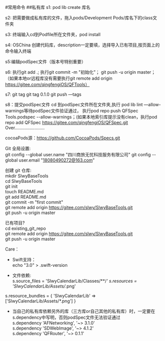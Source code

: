 #常用命令
##私有库
s1:
pod lib create 库名 

s2:
把需要做成私有库的文件，拖入pods/Development Pods/库名下的class文件夹

s3:
终端输入cd到Podfile所在文件夹，pod install

s4:
OSChina 创建代码库，description一定要填，选择导入已有项目,按页面上的命令输入终端

s5:编辑podSpec文件（版本号特别重要）

s6:
 执行git add .;
执行git commit -m "初始化”；
git push -u origin master；（如果本地or远程库没有需要执行git remote add origin https://gitee.com/qingfengiOS/QFTools）

s7:
git tag    git tag 0.1.0  git push —tags

s8：提交podSpec文件
cd 到podSpec文件所在文件夹,执行 pod lib lint —allow-warnings等待podSpec文件验证通过，
执行pod repo push QFSpec Tools.podspec  --allow-warnings；(如果本地索引库提示没有clean，执行pod repo add QFSpec https://gitee.com/qingfengiOS/QFSpec.git  
Over........................

cocoaPods源：https://github.com/CocoaPods/Specs.git

Git 全局设置:  
git config --global user.name "四川商旅无忧科技服务有限公司"
git config --global user.email "18080490272@163.com"   

创建 git 仓库:  
mkdir SlwyBaseTools  
cd SlwyBaseTools  
git init  
touch README.md  
git add README.md  
git commit -m "first commit"  
git remote add origin https://gitee.com/slwy/SlwyBaseTools.git  
git push -u origin master   

已有项目?  
cd existing_git_repo  
git remote add origin https://gitee.com/slwy/SlwyBaseTools.git  
git push -u origin master

Care：  
 
-  Swift支持：  
  echo "3.0" > .swift-version  

-  文件依赖:  
  s.source_files = 'SlwyCalendarLib/Classes/**/*'
  s.resources = 'SlwyCalendarLib/Assets/*.png'

  s.resource_bundles = {
    'SlwyCalendarLib' => ['SlwyCalendarLib/Assets/*.png']
  }  
  
- 当自己的私有库依赖另外的库（三方库or自己其他的私有库）时，一定要在 
s.dependency中写明，否则podSpec文件无法验证通过   
s.dependency 'AFNetworking', '~> 3.1.0'  
s.dependency 'SDWebImage', '~> 4.1.2'  
s.dependency 'QFRouter', '~> 0.1.1'
